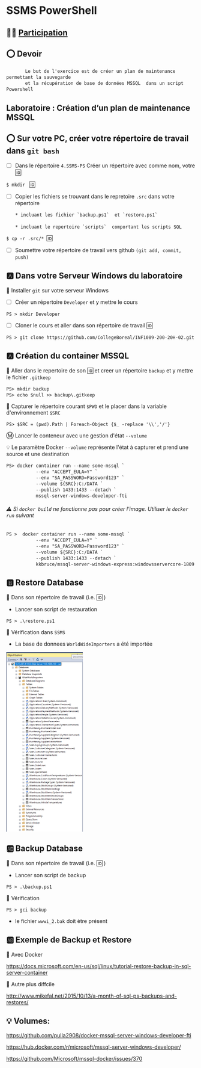 # SSMS PowerShell

## :woman_student: [Participation](.scripts/Participation.md)

## :o: Devoir

           Le but de l'exercice est de créer un plan de maintenance permettant la sauvegarde 
           et la récupération de base de données MSSQL  dans un script Powershell

## Laboratoire : Création d’un plan de maintenance MSSQL

## :o: Sur votre PC, créer votre répertoire de travail dans `git bash`

- [ ] Dans le répertoire `4.SSMS-PS` Créer un répertoire avec comme nom, votre :id:

`$ mkdir ` :id:

- [ ] Copier les fichiers se trouvant dans le repretoire `.src` dans votre répertoire

      * incluant les fichier `backup.ps1`  et `restore.ps1`

      * incluant le repertoire `scripts`  comportant les scripts SQL

`$ cp -r .src/* `:id:` `

- [ ] Soumettre votre répertoire de travail vers github `(git add, commit, push)` 

## :a: Dans votre Serveur Windows du laboratoire

:pushpin: Installer `git` sur votre serveur Windows

- [ ] Créer un répertoire `Developer` et y mettre le cours

```
PS > mkdir Developer
```

- [ ] Cloner le cours et aller dans son répertoire de travail :id:

```
PS > git clone https://github.com/CollegeBoreal/INF1089-200-20H-02.git 
```

## :a: Création du container MSSQL

:pushpin: Aller dans le repertoire de son :id: et creer un répertoire `backup` et y mettre le fichier `.gitkeep`

```
PS> mkdir backup
PS> echo $null >> backup\.gitkeep
```

:pushpin: Capturer le répertoire courant `$PWD` et le placer dans la variable d'environnement `$SRC`

```
PS> $SRC = (pwd).Path | Foreach-Object {$_ -replace '\\','/'}
```

:m: Lancer le conteneur avec une gestion d'état `--volume`

:bulb: Le paramètre Docker `--volume` représente l'état à capturer et prend une source et une destination

```
PS> docker container run --name some-mssql `
           --env "ACCEPT_EULA=Y" `
           --env "SA_PASSWORD=Password123" `
           --volume ${SRC}:C:/DATA `
           --publish 1433:1433 --detach `
           mssql-server-windows-developer-fti
```

###### :warning: Si `docker build` ne fonctionne pas pour créer l'image. Utiliser le `docker run` suivant

```
PS >  docker container run --name some-mssql `
           --env "ACCEPT_EULA=Y" `
           --env "SA_PASSWORD=Password123" `
           --volume ${SRC}:C:/DATA `
           --publish 1433:1433 --detach `
           kkbruce/mssql-server-windows-express:windowsservercore-1809
```


## :b: Restore Database

:pushpin: Dans son répertoire de travail (i.e. :id: )

* Lancer son script de restauration

```
PS > .\restore.ps1
```

:pushpin: Vérification dans `SSMS` 

* La base de donnees `WorldWideImporters` a été importée

<img src="images/WWI_SSMS.png" width="204" heidth="477"></img>

## :ab: Backup Database

:pushpin: Dans son répertoire de travail (i.e. :id: )

* Lancer son script de backup

```
PS > .\backup.ps1
```

:pushpin: Vérification

```
PS > gci backup
```

* le fichier `wwwi_2.bak` doit ètre présent 


## :ab: Exemple de Backup et Restore

:pushpin: Avec Docker

https://docs.microsoft.com/en-us/sql/linux/tutorial-restore-backup-in-sql-server-container

:pushpin: Autre plus diffcile

http://www.mikefal.net/2015/10/13/a-month-of-sql-ps-backups-and-restores/


## :bulb: Volumes:

https://github.com/pulla2908/docker-mssql-server-windows-developer-fti

https://hub.docker.com/r/microsoft/mssql-server-windows-developer/


https://github.com/Microsoft/mssql-docker/issues/370
